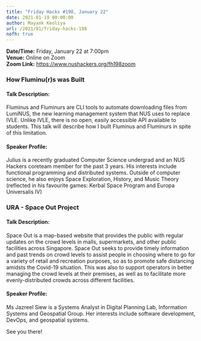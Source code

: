 ```yaml
---
title: "Friday Hacks #198, January 22"
date: 2021-01-19 00:00:00
author: Mayank Keoliya
url: /2021/01/friday-hacks-198
nofh: true
---
```


**Date/Time:** Friday, January 22 at 7:00pm<br />
**Venue:** Online on Zoom<br />
**Zoom Link:** <https://www.nushackers.org/fh198zoom>

### How Fluminu(r)s was Built

#### Talk Description:

Fluminus and Fluminurs are CLI tools to automate downloading files from LumiNUS, the new learning management system that NUS uses to replace IVLE. Unlike IVLE, there is no open, easily accessible API available to students. This talk will describe how I built Fluminus and Fluminurs in spite of this limitation.


#### Speaker Profile:

Julius is a recently graduated Computer Science undergrad and an NUS Hackers coreteam member for the past 3 years. His interests include functional programming and distributed systems. Outside of computer science, he also enjoys Space Exploration, History, and Music Theory (reflected in his favourite games: Kerbal Space Program and Europa Universalis IV)


### URA - Space Out Project

#### Talk Description:

Space Out is a map-based website that provides the public with regular updates on the crowd levels in malls, supermarkets, and other public facilities across Singapore. Space Out seeks to provide timely information and past trends on crowd levels to assist people in choosing where to go for a variety of retail and recreation purposes, so as to promote safe distancing amidsts the Covid-19 situation. This was also to support operators in better managing the crowd levels at their premises, as well as to facilitate more evenly-distributed crowds across different facilities.

#### Speaker Profile:

Ms Jazreel Siew is a Systems Analyst in Digital Planning Lab, Information Systems and Geospatial Group. Her interests include software development, DevOps, and geospatial systems.

See you there!
